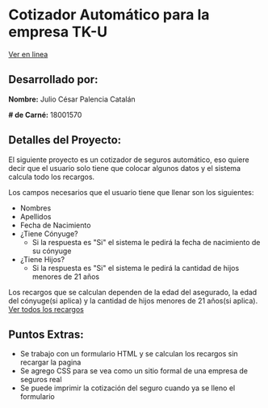 # Cotizador Automático para la empresa TK-U

[Ver en linea](https://juliopalencia.github.io/cotizador-tku/)

## Desarrollado por:

**Nombre:** Julio César Palencia Catalán

**# de Carné:** 18001570


## Detalles del Proyecto:

El siguiente proyecto es un cotizador de seguros automático, eso quiere decir que el usuario solo tiene que colocar algunos datos y el sistema calcula todo los recargos.

Los campos necesarios que el usuario tiene que llenar son los siguientes:

- Nombres
- Apellidos
- Fecha de Nacimiento
- ¿Tiene Cónyuge?
	- Si la respuesta es "Si" el sistema le pedirá la fecha de nacimiento de su cónyuge
- ¿Tiene Hijos?
	- Si la respuesta es "Si" el sistema le pedirá la cantidad de hijos menores de 21 años

Los recargos que se calculan dependen de la edad del asegurado, la edad del cónyuge(si aplica) y la cantidad de hijos menores de 21 años(si aplica). [Ver todos los recargos](https://github.com/isabelgg22/proyecto#requisitos)

## Puntos Extras:

- Se trabajo con un formulario HTML y se calculan los recargos sin recargar la pagina
- Se agrego CSS para se vea como un sitio formal de una empresa de seguros real
- Se puede imprimir la cotización del seguro cuando ya se lleno el formulario